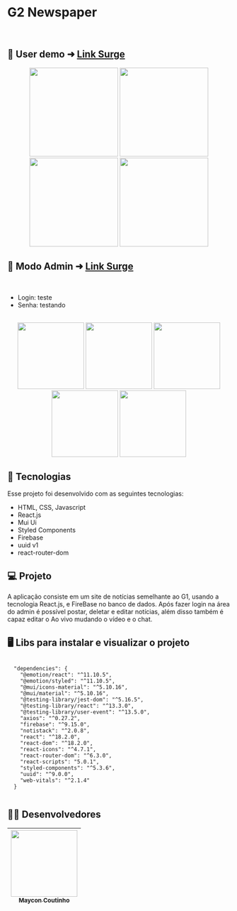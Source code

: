 # G2 Newspaper

<br/>

## 📲 User demo ➜ [Link Surge](https://g2-newspaper.surge.sh/)

<div align="center"> 
  <img width='200px' src='https://user-images.githubusercontent.com/60453269/213001007-21b27d35-f339-42f6-a19d-e977ebb1d774.png'></img>
  <img width='200px' src='https://user-images.githubusercontent.com/60453269/213001017-1693ec5c-9830-49db-a6ff-32f13c29d319.png'></img>
  <img width='200px' src='https://user-images.githubusercontent.com/60453269/213001702-9a01b94b-8af6-4350-a88a-188dd456216a.png'></img>
  <img width='200px' src='https://user-images.githubusercontent.com/60453269/213001025-4ab123d6-1268-4d52-a6dd-d19d618989ff.png'></img>
</div> 

## 🔐 Modo Admin  ➜ [Link Surge](https://g2-newspaper.surge.sh/admin)
<br/>

- Login: teste
- Senha: testando

<br/>


<div align="center"> 
  <img width='150px' src='https://user-images.githubusercontent.com/60453269/213002036-b410c861-4fcb-4a5b-b596-eddf943d8f83.png'></img>
  <img width='150px' src='https://user-images.githubusercontent.com/60453269/213002039-cab6f108-8df0-4155-af25-b7ebade19008.png'></img>
  <img width='150px' src='https://user-images.githubusercontent.com/60453269/213002041-442ee02e-92c6-4536-9c18-cbfd3ec23778.png'></img>
  <img width='150px' src='https://user-images.githubusercontent.com/60453269/213002043-41088a21-2d7d-4cbd-824f-ac9656cf4769.png'></img>
  <img width='150px' src='https://user-images.githubusercontent.com/60453269/213002045-e6b7a89b-85d5-463e-a28e-1f27b9930b00.png'></img>
</div> 

## 🚀 Tecnologias
Esse projeto foi desenvolvido com as seguintes tecnologias:

- HTML, CSS, Javascript
- React.js
- Mui Ui
- Styled Components
- Firebase
- uuid v1
- react-router-dom


## 💻 Projeto
 A aplicação consiste em um site de notícias semelhante ao G1, usando a tecnologia React.js, e FireBase no banco de dados. Após fazer login na área do admin é possível postar, deletar e editar notícias, além disso também é capaz editar o Ao vivo mudando o vídeo e o chat.  
 
 
## 🖥️ Libs para instalar e visualizar o projeto 

```node

  "dependencies": {
    "@emotion/react": "^11.10.5",
    "@emotion/styled": "^11.10.5",
    "@mui/icons-material": "^5.10.16",
    "@mui/material": "^5.10.16",
    "@testing-library/jest-dom": "^5.16.5",
    "@testing-library/react": "^13.3.0",
    "@testing-library/user-event": "^13.5.0",
    "axios": "^0.27.2",
    "firebase": "^9.15.0",
    "notistack": "^2.0.8",
    "react": "^18.2.0",
    "react-dom": "^18.2.0",
    "react-icons": "^4.7.1",
    "react-router-dom": "^6.3.0",
    "react-scripts": "5.0.1",
    "styled-components": "^5.3.6",
    "uuid": "^9.0.0",
    "web-vitals": "^2.1.4"
  }
  
  ```

## 🧑‍💻 Desenvolvedores  

<div align="center"> 

| [<img src="https://user-images.githubusercontent.com/60453269/213002493-da4a475b-5b8a-4fc7-b539-d27d888800be.jpeg" width=150><br><sub> Maycon Coutinho </sub>](https://www.linkedin.com/in/maycon-coutinho/) | 
|---|

</div> 

